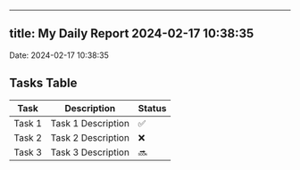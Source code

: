 
---
title: My Daily Report 2024-02-17 10:38:35
---

Date: 2024-02-17 10:38:35

## Tasks Table

| Task | Description | Status |
|------|-------------|--------|
| Task 1 | Task 1 Description | ✅ |
| Task 2 | Task 2 Description | ❌ |
| Task 3 | Task 3 Description | 🔜 |
